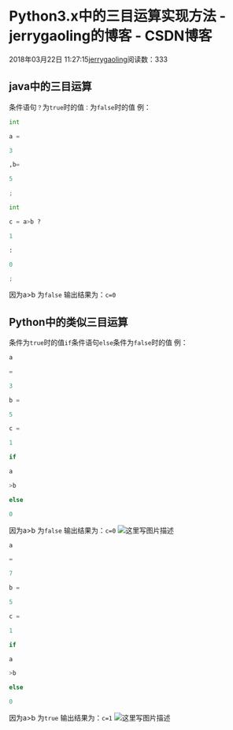 
# Python3.x中的三目运算实现方法 - jerrygaoling的博客 - CSDN博客


2018年03月22日 11:27:15[jerrygaoling](https://me.csdn.net/jerrygaoling)阅读数：333


## java中的三目运算
条件语句`？`为`true`时的值`：`为`false`时的值
例：
```python
int
```
```python
a =
```
```python
3
```
```python
,b=
```
```python
5
```
```python
;
```
```python
int
```
```python
c = a>b ?
```
```python
1
```
```python
:
```
```python
0
```
```python
;
```
因为a>b 为`false`
输出结果为：`c=0`
## Python中的类似三目运算
条件为`true`时的值`if`条件语句`else`条件为`false`时的值
例：
```python
a
```
```python
=
```
```python
3
```
```python
b =
```
```python
5
```
```python
c =
```
```python
1
```
```python
if
```
```python
a
```
```python
>b
```
```python
else
```
```python
0
```
因为a>b 为`false`
输出结果为：`c=0`
![这里写图片描述](//img-blog.csdn.net/20180322112525960?watermark/2/text/Ly9ibG9nLmNzZG4ubmV0L2plcnJ5Z2FvbGluZw==/font/5a6L5L2T/fontsize/400/fill/I0JBQkFCMA==/dissolve/70)
```python
a
```
```python
=
```
```python
7
```
```python
b =
```
```python
5
```
```python
c =
```
```python
1
```
```python
if
```
```python
a
```
```python
>b
```
```python
else
```
```python
0
```
因为a>b 为`true`
输出结果为：`c=1`
![这里写图片描述](//img-blog.csdn.net/20180322112540333?watermark/2/text/Ly9ibG9nLmNzZG4ubmV0L2plcnJ5Z2FvbGluZw==/font/5a6L5L2T/fontsize/400/fill/I0JBQkFCMA==/dissolve/70)

